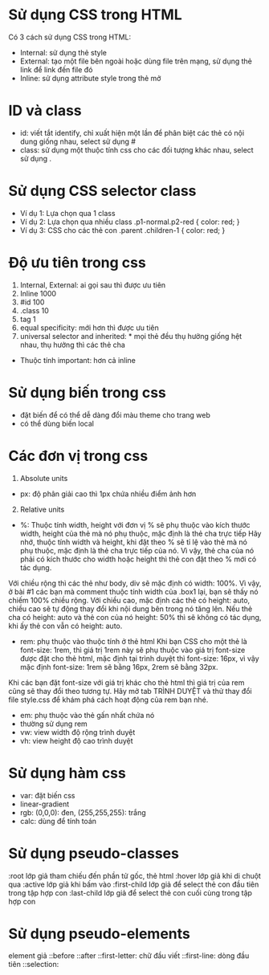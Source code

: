 # Sử dụng CSS trong HTML

Có 3 cách sử dụng CSS trong HTML:

- Internal: sử dụng thẻ style
- External: tạo một file bên ngoài hoặc dùng file trên mạng, sử dụng thẻ link để link đến file đó
- Inline: sử dụng attribute style trong thẻ mở

# ID và class

- id: viết tắt identify, chỉ xuất hiện một lần để phân biệt các thẻ có nội dung giống nhau, select sử dụng #
- class: sử dụng một thuộc tính css cho các đối tượng khác nhau, select sử dụng .

# Sử dụng CSS selector class

- Ví dụ 1: Lựa chọn qua 1 class
- Ví dụ 2: Lựa chọn qua nhiều class
  .p1-normal.p2-red {
  color:
  red;
  }
- Ví dụ 3: CSS cho các thẻ con
  .parent .children-1 {
  color:
  red;
  }

# Độ ưu tiên trong css

1. Internal, External: ai gọi sau thì được ưu tiên
2. Inline 1000
3. #id 100
4. .class 10
5. tag 1
6. equal specificity: mới hơn thì được ưu tiên
7. universal selector and inherited: \* mọi thẻ đều thụ hưởng giống hệt nhau, thụ hưởng thì các thẻ cha

- Thuộc tính important: hơn cả inline

# Sử dụng biến trong css

- đặt biến để có thể dễ dàng đổi màu theme cho trang web
- có thể dùng biến local

# Các đơn vị trong css

1. Absolute units

- px: độ phân giải cao thì 1px chứa nhiều điểm ảnh hơn

2. Relative units

- %: Thuộc tính width, height với đơn vị % sẽ phụ thuộc vào kích thước width, height của thẻ mà nó phụ thuộc, mặc định là thẻ cha trực tiếp
  Hãy nhớ, thuộc tính width và height, khi đặt theo % sẽ tỉ lệ vào thẻ mà nó phụ thuộc, mặc định là thẻ cha trực tiếp của nó. Vì vậy, thẻ cha của nó phải có kích thước cho width hoặc height thì thẻ con đặt theo % mới có tác dụng.

Với chiều rộng thì các thẻ như body, div sẽ mặc định có width: 100%. Vì vậy, ở bài #1 các bạn mà comment thuộc tính width của .box1 lại, bạn sẽ thấy nó chiếm 100% chiều rộng.
Với chiều cao, mặc định các thẻ có height: auto, chiều cao sẽ tự động thay đổi khi nội dung bên trong nó tăng lên. Nếu thẻ cha có height: auto và thẻ con của nó height: 50% thì sẽ không có tác dụng, khi ấy thẻ con vẫn có height: auto.

- rem: phụ thuộc vào thuộc tính ở thẻ html
  Khi bạn CSS cho một thẻ là font-size: 1rem, thì giá trị 1rem này sẽ phụ thuộc vào giá trị font-size được đặt cho thẻ html, mặc định tại trình duyệt thì font-size: 16px, vì vậy mặc định font-size: 1rem sẽ bằng 16px, 2rem sẽ bằng 32px.

Khi các bạn đặt font-size với giá trị khác cho thẻ html thì giá trị của rem cũng sẽ thay đổi theo tương tự. Hãy mở tab TRÌNH DUYỆT và thử thay đổi file style.css để khám phá cách hoạt động của rem bạn nhé.

- em: phụ thuộc vào thẻ gấn nhất chứa nó
- thường sử dụng rem
- vw: view width độ rộng trình duyệt
- vh: view height độ cao trình duyệt

# Sử dụng hàm css

- var: đặt biến css
- linear-gradient
- rgb: (0,0,0): đen, (255,255,255): trắng
- calc: dùng để tính toán

# Sử dụng pseudo-classes

:root lớp giả tham chiếu đến phần tử gốc, thẻ html
:hover lớp giả khi di chuột qua
:active lớp giả khi bấm vào
:first-child lớp giả để select thẻ con đầu tiên trong tập hợp con
:last-child lớp giả để select thẻ con cuối cùng trong tập hợp con

# Sử dụng pseudo-elements

element giả
::before
::after
::first-letter: chữ đầu viết
::first-line: dòng đầu tiên
::selection:
